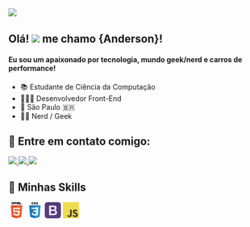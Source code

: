 <img src="https://github.com/andersonmwp/andersonmwp/master/capa.png" />


## Olá! <img src="https://media.giphy.com/media/ggRRQe8moeCp0hNb6z/giphy.gif" width="29px"> me chamo <strong>{Anderson}!</strong>

#### Eu sou um apaixonado por tecnologia, mundo geek/nerd e carros de performance!

- 📚 Estudante de Ciência da Computação
- 👩🏻‍💻 Desenvolvedor Front-End
- 📍 São Paulo :brazil:
- 🖖🏻 Nerd / Geek

## 📧 Entre em contato comigo:

 <a href="https://www.linkedin.com/in/andersonmwp/">
 <img src="https://img.shields.io/badge/-LinkedIn-black?style=flat-square&logo=Linkedin&logoColor=white&link=https://www.linkedin.com/in/andersonmwp/">
</a>
  
<a href="mailto:andersonmwp@gmail.com">
 <img src="https://img.shields.io/badge/-Gmail-black?style=flat-square&logo=Gmail&logoColor=white&link=mailto:andersonmwp@gmail.com">
</a>

<a href="https://www.instagram.com/andersonmwp/">
 <img src="https://img.shields.io/badge/-Instagram-black?style=flat-square&logo=Instagram&logoColor=white&link=">
</a>

## 🚀 Minhas Skills

<code><img height="32" src="https://raw.githubusercontent.com/github/explore/80688e429a7d4ef2fca1e82350fe8e3517d3494d/topics/html/html.png" alt="HTML5"/></code>
<code><img height="32" src="https://raw.githubusercontent.com/github/explore/80688e429a7d4ef2fca1e82350fe8e3517d3494d/topics/css/css.png" alt="CSS"/></code>
<code><img height="32" src="https://raw.githubusercontent.com/github/explore/80688e429a7d4ef2fca1e82350fe8e3517d3494d/topics/bootstrap/bootstrap.png" alt="Bootstrap"/></code>
<code><img height="32" src="https://raw.githubusercontent.com/github/explore/80688e429a7d4ef2fca1e82350fe8e3517d3494d/topics/javascript/javascript.png" alt="Javascript"/></code>
